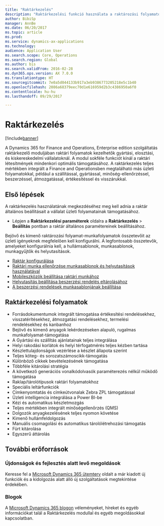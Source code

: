 ```yaml
---
title: "Raktárkezelés"
description: "Raktárkezelési funkció használata a raktározási folyamatok figyelésére és automatizálására."
author: BibiSp
manager: AnnBe
ms.date: 06/20/2017
ms.topic: article
ms.prod: 
ms.service: dynamics-ax-applications
ms.technology: 
audience: Application User
ms.search.scope: Core, Operations
ms.search.region: Global
ms.author: bis
ms.search.validFrom: 2016-02-28
ms.dyn365.ops.version: AX 7.0.0
ms.translationtype: HT
ms.sourcegitcommit: 7e0a5d044133b917a3eb9386773205218e5c1b40
ms.openlocfilehash: 2086a68379eec70d1e616959d2b3c4386950a6f0
ms.contentlocale: hu-hu
ms.lasthandoff: 09/29/2017

---
```

# <a name="warehouse-management"></a>Raktárkezelés

[!include[banner](../includes/banner.md)]

A Dynamics 365 for Finance and Operations, Enterprise edition szolgáltatás raktárkezelő moduljában raktári folyamatok kezelhetők gyártási, elosztási, és kiskereskedelmi vállalatoknál. A modul sokféle funkciót kínál a raktári létesítmények mindenkori optimális támogatásához. A raktárkezelés teljes mértékben integrált a Finance and Operationsben megtalálható más üzleti folyamatokkal, például a szállítással, gyártással, minőség-ellenőrzéssel, beszerzéssel, átmozgatással, értékesítéssel és visszárukkal.

## <a name="get-started"></a>Első lépések
A raktárkezelés használatának megkezdéséhez meg kell adnia a raktár általános beállításait a vállalat üzleti folyamatainak támogatásához.

- Lépjen a **Raktárkezelési paraméterek** oldalra a **Raktárkezelés** > **Beállítás** pontban a raktár általános paramétereinek beállításához.

Bejövő és kimenő raktározási folyamat-munkafolyamatok összetevőit az üzleti igényeknek megfelelően kell konfigurálni. A legfontosabb összetevők, amelyeket konfigurálnia kell, a hullámsablonok, munkasablonok, munkagyűjtők és helyutasítások.

- [Raktár konfigurálása](warehouse-configuration.md)
- [Raktári munka ellenőrzése munkasablonok és helyutasítások használatával](control-warehouse-location-directives.md)
- [Mobileszközök beállítása raktári munkához](configure-mobile-devices-warehouse.md)
- [Helyutasítás beállítása beszerzési rendelés eltárolásához](../transportation/tasks/set-up-location-directive-purchase-order-put-away.md)
- [A beszerzési rendelések munkasablonjának beállítása](./tasks/set-up-work-template-purchase-orders.md)

## <a name="warehouse-management-processes"></a>Raktárkezelési folyamatok
- Forrásdokumentumok integrált támogatása értékesítési rendelésekhez, visszatérítésekhez, átmozgatási rendelésekhez, termelési rendelésekhez és kanbanhoz  
- Bejövő és kimenő anyagok lekérdezéseken alapuló, rugalmas munkafolyamat-támogatása
- A Gyártási és szállítás ajánlatainak teljes integrálása
- Helyi rakodási korlátok és helyi térfogatmérés teljes kézben tartása
- Készlettulajdonságok vezérlése a készlet állapota szerint
- Teljes köteg- és sorozatszámoscikk-támogatás
- Különböző cikkek bevételezésének támogatása
- Többféle kitárolási stratégia
- A következő generációs vonalkódolvasók paraméterezés nélkül működő támogatása
- Raklap/tárolótípusok raktári folyamatokhoz
- Speciális leltárfunkciók
- Címkenyomtatás és címkeútvonalak Zebra ZPL támogatással
- Üzleti intelligencia integrálása a Power BI-be
- Kézi és automatikus készletmozgás
- Teljes mértékben integrált minőségellenőrzés (QMS)
- Dolgozók anyagkezelésének teljes nyomon követése
- Kimenő hullámfeldolgozás
- Manuális csomagolási és automatikus tárolólétrehozási támogatás
- Fürt kitárolása
- Egyszerű áttárolás

## <a name="additional-resources"></a>További erőforrások
### <a name="whats-new-and-in-development"></a>Újdonságok és fejlesztés alatt levő megoldások
Keresse fel a [Microsoft Dynamics 365 ütemterv](https://roadmap.dynamics.com/) oldalt a már kiadott új funkciók és a kidolgozás alatt álló új szolgáltatások megtekintése érdekében.

### <a name="blogs"></a>Blogok
A [Microsoft Dynamics 365 blogon](https://community.dynamics.com/b/msftdynamicsblog) véleményeket, híreket és egyéb információkat talál a Raktárkezelés modullal és egyéb megoldásokkal kapcsolatban.


 


